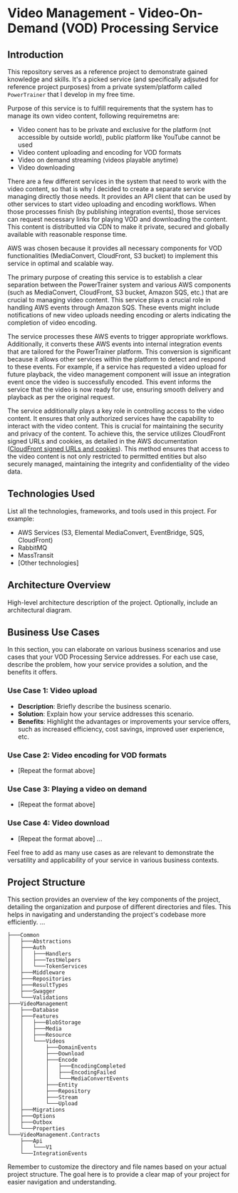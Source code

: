 # Video Management - Video-On-Demand (VOD) Processing Service
## Introduction
This repository serves as a reference project to demonstrate gained knowledge and skills.
It's a picked service (and specifically adjsuted for reference project purposes) from a private system/platform called `PowerTrainer` that I develop in my free time. 

Purpose of this service is to fulfill requirements that the system has to manage its own video content, following requiremetns are:
- Video conent has to be private and exclusive for the platform (not accessible by outside  world), public platform like YouTube cannot be used
- Video content uploading and encoding for VOD formats
- Video on demand streaming (videos playable anytime)
- Video downloading

There are a few different services in the system that need to work with the video content, so that is why I decided to create a separate service managing directly those needs. It provides an API client that can be used by other services to start video uploading and encoding workflows. When those processes finish (by publishing integration events), those services can request necessary links for playing VOD and downloading the content. This content is distributted via CDN to make it private, secured and globally available with reasonable response time.

AWS was chosen because it provides all necessary components for VOD functionalities (MediaConvert, CloudFront, S3 bucket) to implement this service in optimal and scalable way.

The primary purpose of creating this service is to establish a clear separation between the PowerTrainer system and various AWS components (such as MediaConvert, CloudFront, S3 bucket, Amazon SQS, etc.) that are crucial to managing video content. This service plays a crucial role in handling AWS events through Amazon SQS. These events might include notifications of new video uploads needing encoding or alerts indicating the completion of video encoding.

The service processes these AWS events to trigger appropriate workflows. Additionally, it converts these AWS events into internal integration events that are tailored for the PowerTrainer platform. This conversion is significant because it allows other services within the platform to detect and respond to these events. For example, if a service has requested a video upload for future playback, the video management component will issue an integration event once the video is successfully encoded. This event informs the service that the video is now ready for use, ensuring smooth delivery and playback as per the original request.

The service additionally plays a key role in controlling access to the video content. It ensures that only authorized services have the capability to interact with the video content. This is crucial for maintaining the security and privacy of the content. To achieve this, the service utilizes CloudFront signed URLs and cookies, as detailed in the AWS documentation ([CloudFront signed URLs and cookies](https://docs.aws.amazon.com/AmazonCloudFront/latest/DeveloperGuide/PrivateContent.html)). This method ensures that access to the video content is not only restricted to permitted entities but also securely managed, maintaining the integrity and confidentiality of the video data.

## Technologies Used
List all the technologies, frameworks, and tools used in this project. For example:
- AWS Services (S3, Elemental MediaConvert, EventBridge, SQS, CloudFront)
- RabbitMQ
- MassTransit
- [Other technologies]

## Architecture Overview
High-level architecture description of the project. Optionally, include an architectural diagram.

## Business Use Cases

In this section, you can elaborate on various business scenarios and use cases that your VOD Processing Service addresses. For each use case, describe the problem, how your service provides a solution, and the benefits it offers.

### Use Case 1: Video upload
- **Description**: Briefly describe the business scenario.
- **Solution**: Explain how your service addresses this scenario.
- **Benefits**: Highlight the advantages or improvements your service offers, such as increased efficiency, cost savings, improved user experience, etc.

### Use Case 2: Video encoding for VOD formats
- [Repeat the format above]

### Use Case 3: Playing a video on demand
- [Repeat the format above]

### Use Case 4: Video download
- [Repeat the format above]
...

Feel free to add as many use cases as are relevant to demonstrate the versatility and applicability of your service in various business contexts.

## Project Structure

This section provides an overview of the key components of the project, detailing the organization and purpose of different directories and files. This helps in navigating and understanding the project's codebase more efficiently.
...
```
├───Common
│   ├───Abstractions
│   ├───Auth
│   │   ├───Handlers
│   │   ├───TestHelpers
│   │   └───TokenServices
│   ├───Middleware
│   ├───Repositories
│   ├───ResultTypes
│   ├───Swagger
│   └───Validations
├───VideoManagement
│   ├───Database
│   ├───Features
│   │   ├───BlobStorage
│   │   ├───Media
│   │   ├───Resource
│   │   └───Videos
│   │       ├───DomainEvents
│   │       ├───Download
│   │       ├───Encode
│   │       │   ├───EncodingCompleted
│   │       │   ├───EncodingFailed
│   │       │   └───MediaConvertEvents
│   │       ├───Entity
│   │       ├───Repository
│   │       ├───Stream
│   │       └───Upload
│   ├───Migrations
│   ├───Options
│   ├───Outbox
│   └───Properties
└───VideoManagement.Contracts
    ├───Api
    │   └───V1
    └───IntegrationEvents
```

Remember to customize the directory and file names based on your actual project structure. The goal here is to provide a clear map of your project for easier navigation and understanding.

